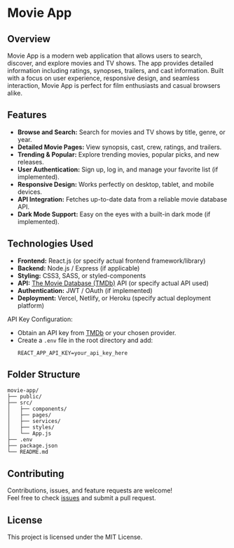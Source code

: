 # Movie App

## Overview

Movie App is a modern web application that allows users to search, discover, and explore movies and TV shows. The app provides detailed information including ratings, synopses, trailers, and cast information. Built with a focus on user experience, responsive design, and seamless interaction, Movie App is perfect for film enthusiasts and casual browsers alike.

## Features

- **Browse and Search:** Search for movies and TV shows by title, genre, or year.
- **Detailed Movie Pages:** View synopsis, cast, crew, ratings, and trailers.
- **Trending & Popular:** Explore trending movies, popular picks, and new releases.
- **User Authentication:** Sign up, log in, and manage your favorite list (if implemented).
- **Responsive Design:** Works perfectly on desktop, tablet, and mobile devices.
- **API Integration:** Fetches up-to-date data from a reliable movie database API.
- **Dark Mode Support:** Easy on the eyes with a built-in dark mode (if implemented).

## Technologies Used

- **Frontend:** React.js (or specify actual frontend framework/library)
- **Backend:** Node.js / Express (if applicable)
- **Styling:** CSS3, SASS, or styled-components
- **API:** [The Movie Database (TMDb)](https://www.themoviedb.org/) API (or specify actual API used)
- **Authentication:** JWT / OAuth (if implemented)
- **Deployment:** Vercel, Netlify, or Heroku (specify actual deployment platform)


API Key Configuration:
   - Obtain an API key from [TMDb](https://www.themoviedb.org/) or your chosen provider.
   - Create a `.env` file in the root directory and add:
     ```env
     REACT_APP_API_KEY=your_api_key_here
     ```
     
## Folder Structure

```
movie-app/
├── public/
├── src/
│   ├── components/
│   ├── pages/
│   ├── services/
│   ├── styles/
│   └── App.js
├── .env
├── package.json
└── README.md
```

## Contributing

Contributions, issues, and feature requests are welcome!  
Feel free to check [issues](https://github.com/rodas-awgichew/movie-app/issues) and submit a pull request.


## License

This project is licensed under the MIT License.


